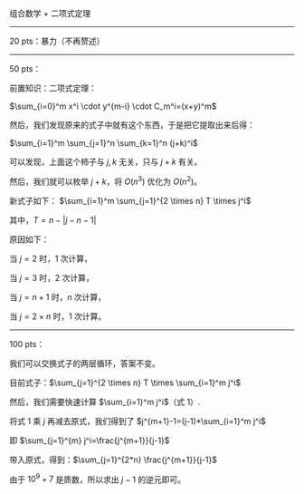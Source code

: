 组合数学 + 二项式定理

------

$20$ pts：暴力（不再赘述）

------

$50$ pts：

前置知识：二项式定理：

$\sum_{i=0}^m x^i \cdot y^{m-i} \cdot C_m^i=(x+y)^m$

然后，我们发现原来的式子中就有这个东西，于是把它提取出来后得：

$\sum_{i=1}^m \sum_{j=1}^n \sum_{k=1}^n (j+k)^i$

可以发现，上面这个柿子与 $j, k$ 无关，只与 $j+k$ 有关。

然后，我们就可以枚举 $j+k$，将 $O(n^3)$ 优化为 $O(n^2)$。

新式子如下：
$\sum_{i=1}^m \sum_{j=1}^{2 \times n} T \times j^i$

其中，$T = n-|j-n-1|$

原因如下：

当 $j=2$ 时，$1$ 次计算，

当 $j=3$ 时，$2$ 次计算，

当 $j=n+1$ 时，$n$ 次计算，

当 $j=2 \times n$ 时，$1$ 次计算。

------------

$100$ pts：

我们可以交换式子的两层循环，答案不变。

目前式子：$\sum_{j=1}^{2 \times n} T \times \sum_{i=1}^m j^i$

然后，我们需要快速计算 $\sum_{i=1}^m j^i$（式 1）.

将式 1 乘 $j$ 再减去原式，我们得到了 $j^{m+1}-1=(j-1)*\sum_{i=1}^m j^i$

即 $\sum_{j=1}^{m} j^i=\frac{j^{m+1}}{j-1}$

带入原式，得到：$\sum_{j=1}^{2*n} \frac{j^{m+1}}{j-1}$

由于 $10^9+7$ 是质数，所以求出 $j-1$ 的逆元即可。